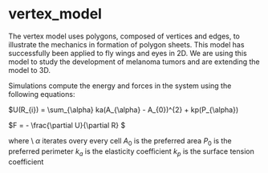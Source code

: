 # vertex_model


The vertex model uses polygons, composed of vertices and edges, to illustrate the mechanics in formation of polygon sheets. This model has successfully been applied to fly wings and eyes in 2D. We are using this model to study the development of melanoma tumors and are extending the model to 3D. 

Simulations compute the energy and forces in the system using the following equations:

$U(R_{i}) = \sum_{\alpha} ka(A_{\alpha} - A_{0})^{2} + kp(P_{\alpha})

$F = - \frac{\partial U}{\partial R} $

where \\
$\alpha$ iterates overy every cell
$A_{0}$ is the preferred area
$P_{0}$ is the preferred perimeter
$k_{a}$ is the elasticity coefficient
$k_{p}$ is the surface tension coefficient



